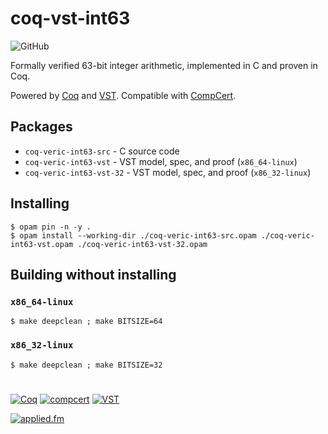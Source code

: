 # coq-vst-int63

![GitHub](https://img.shields.io/github/license/appliedfm/coq-vst-int63)

Formally verified 63-bit integer arithmetic, implemented in C and proven in Coq.

Powered by [Coq](https://coq.inria.fr) and [VST](https://vst.cs.princeton.edu/). Compatible with [CompCert](https://compcert.org/).

## Packages

* `coq-veric-int63-src` - C source code
* `coq-veric-int63-vst` - VST model, spec, and proof (`x86_64-linux`)
* `coq-veric-int63-vst-32` - VST model, spec, and proof (`x86_32-linux`)

## Installing

```console
$ opam pin -n -y .
$ opam install --working-dir ./coq-veric-int63-src.opam ./coq-veric-int63-vst.opam ./coq-veric-int63-vst-32.opam
```

## Building without installing

### `x86_64-linux`

```console
$ make deepclean ; make BITSIZE=64
```

### `x86_32-linux`

```console
$ make deepclean ; make BITSIZE=32
```

#

[![Coq](https://img.shields.io/badge/-Coq-royalblue)](https://github.com/coq/coq)
[![compcert](https://img.shields.io/badge/-compcert-orangered)](https://compcert.org/)
[![VST](https://img.shields.io/badge/-VST-navy)](https://vst.cs.princeton.edu/)

[![applied.fm](https://img.shields.io/badge/-applied.fm-orchid)](https://applied.fm)

